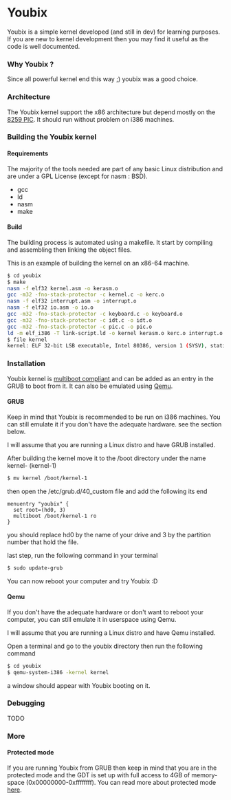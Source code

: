 # Youbix


Youbix is a simple kernel developed (and still in dev) for learning purposes. If you are new to kernel development then you may find it useful as the code is well documented.

### Why Youbix ?
Since all powerful kernel end this way ;) youbix was a good choice.

### Architecture

The Youbix kernel support the x86 architecture but depend mostly on the [8259 PIC](https://en.wikipedia.org/wiki/Intel_8259). It should run without problem on i386 machines.

### Building the Youbix kernel
#### Requirements
The majority of the tools needed are part of any basic Linux distribution and are under a GPL License (except for nasm : BSD).
- gcc
- ld
- nasm
- make

#### Build
The building process is automated using a makefile. It start by compiling and assembling then linking the object files.

This is an example of building the kernel on an x86-64 machine.

```bash
$ cd youbix
$ make
nasm -f elf32 kernel.asm -o kerasm.o
gcc -m32 -fno-stack-protector -c kernel.c -o kerc.o
nasm -f elf32 interrupt.asm -o interrupt.o
nasm -f elf32 io.asm -o io.o
gcc -m32 -fno-stack-protector -c keyboard.c -o keyboard.o
gcc -m32 -fno-stack-protector -c idt.c -o idt.o
gcc -m32 -fno-stack-protector -c pic.c -o pic.o
ld -m elf_i386 -T link-script.ld -o kernel kerasm.o kerc.o interrupt.o io.o keyboard.o idt.o pic.o
$ file kernel
kernel: ELF 32-bit LSB executable, Intel 80386, version 1 (SYSV), statically linked, not stripped
```

### Installation
Youbix kernel is [multiboot compliant](https://www.gnu.org/software/grub/manual/multiboot/multiboot.html) and can be added as an entry in the GRUB to boot from it. It can also be emulated using [Qemu](https://www.qemu.org/).

#### GRUB
Keep in mind that Youbix is recommended to be run on i386 machines. You can still emulate it if you don't have the adequate hardware. see the section below.

I will assume that you are running a Linux distro and have GRUB installed.

After building the kernel move it to the /boot directory under the name kernel-<version> (kernel-1)
```bash
$ mv kernel /boot/kernel-1
```
then open the /etc/grub.d/40_custom file and add the following its end
```vi
menuentry "youbix" {
  set root=(hd0, 3)
  multiboot /boot/kernel-1 ro
}
```
you should replace hd0 by the name of your drive and 3 by the partition number that hold the file.

last step, run the following command in your terminal
```bash
$ sudo update-grub
```

You can now reboot your computer and try Youbix :D


#### Qemu
If you don't have the adequate hardware or don't want to reboot your computer, you can still emulate it in userspace using Qemu.

I will assume that you are running a Linux distro and have Qemu installed.

Open a terminal and go to the youbix directory then run the following command
```bash
$ cd youbix
$ qemu-system-i386 -kernel kernel
```
a window should appear with Youbix booting on it.


### Debugging
TODO

### More

#### Protected mode
If you are running Youbix from GRUB then keep in mind that you are in the protected mode and the GDT is set up with full access to 4GB of memory-space (0x00000000-0xffffffff). You can read more about protected mode [here](https://wiki.osdev.org/Protected_Mode).
